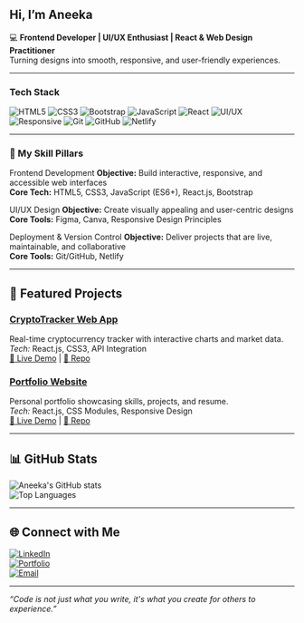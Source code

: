## Hi, I’m Aneeka  
💻 **Frontend Developer | UI/UX Enthusiast | React & Web Design Practitioner**  
Turning designs into smooth, responsive, and user-friendly experiences.

---

###  Tech Stack

![HTML5](https://img.shields.io/badge/HTML5-E34F26?style=for-the-badge&logo=html5&logoColor=white)
![CSS3](https://img.shields.io/badge/CSS3-1572B6?style=for-the-badge&logo=css3&logoColor=white)
![Bootstrap](https://img.shields.io/badge/Bootstrap-7952B3?style=for-the-badge&logo=bootstrap&logoColor=white)
![JavaScript](https://img.shields.io/badge/JavaScript-F7DF1E?style=for-the-badge&logo=javascript&logoColor=black)
![React](https://img.shields.io/badge/React.js-20232A?style=for-the-badge&logo=react&logoColor=61DAFB)
![UI/UX](https://img.shields.io/badge/UI%2FUX-FF69B4?style=for-the-badge&logo=figma&logoColor=white)
![Responsive](https://img.shields.io/badge/Responsive%20Design-00C7B7?style=for-the-badge)
![Git](https://img.shields.io/badge/Git-F05032?style=for-the-badge&logo=git&logoColor=white)
![GitHub](https://img.shields.io/badge/GitHub-181717?style=for-the-badge&logo=github&logoColor=white)
![Netlify](https://img.shields.io/badge/Netlify-00C7B7?style=for-the-badge&logo=netlify&logoColor=white)

---

### 🎯 My Skill Pillars

 Frontend Development
**Objective:** Build interactive, responsive, and accessible web interfaces  
**Core Tech:** HTML5, CSS3, JavaScript (ES6+), React.js, Bootstrap

  UI/UX Design
**Objective:** Create visually appealing and user-centric designs  
**Core Tools:** Figma, Canva, Responsive Design Principles  

  Deployment & Version Control
**Objective:** Deliver projects that are live, maintainable, and collaborative  
**Core Tools:** Git/GitHub, Netlify

---

## 📌 Featured Projects

###  [CryptoTracker Web App](https://cryptopricetracks.netlify.app/)  
Real-time cryptocurrency tracker with interactive charts and market data.  
*Tech:* React.js, CSS3, API Integration  
[🔗 Live Demo](https://cryptopricetracks.netlify.app/) | [📂 Repo](https://github.com/aneeka026/CryptoTracker-Project)  

###  [Portfolio Website](https://anee-portfolio.netlify.app/)  
Personal portfolio showcasing skills, projects, and resume.  
*Tech:* React.js, CSS Modules, Responsive Design  
[🔗 Live Demo](https://anee-portfolio.netlify.app/) | [📂 Repo](https://github.com/aneeka026/My-Portfolio)  

---

## 📊 GitHub Stats

![Aneeka's GitHub stats](https://github-readme-stats.vercel.app/api?username=aneeka026&show_icons=true&theme=tokyonight)  
![Top Languages](https://github-readme-stats.vercel.app/api/top-langs/?username=aneeka026&layout=compact&theme=tokyonight)

---

## 🌐 Connect with Me

[![LinkedIn](https://img.shields.io/badge/LinkedIn-0077B5?style=for-the-badge&logo=linkedin&logoColor=white)](https://www.linkedin.com/in/aneeka-a74166204/)  
[![Portfolio](https://img.shields.io/badge/Portfolio-000000?style=for-the-badge&logo=vercel&logoColor=white)](https://anee-portfolio.netlify.app/)  
[![Email](https://img.shields.io/badge/Email-D14836?style=for-the-badge&logo=gmail&logoColor=white)](mailto:aneeka.0026@gmail.com)  

---

*“Code is not just what you write, it's what you create for others to experience.”*
